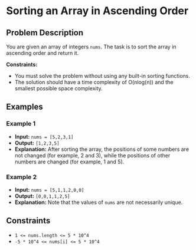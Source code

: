 # Sorting an Array in Ascending Order

## Problem Description

You are given an array of integers `nums`. The task is to sort the array in ascending order and return it.

**Constraints:**
- You must solve the problem without using any built-in sorting functions.
- The solution should have a time complexity of O(nlog(n)) and the smallest possible space complexity.

## Examples

### Example 1
- **Input:** `nums = [5,2,3,1]`
- **Output:** `[1,2,3,5]`
- **Explanation:** After sorting the array, the positions of some numbers are not changed (for example, 2 and 3), while the positions of other numbers are changed (for example, 1 and 5).

### Example 2
- **Input:** `nums = [5,1,1,2,0,0]`
- **Output:** `[0,0,1,1,2,5]`
- **Explanation:** Note that the values of `nums` are not necessarily unique.

## Constraints
- `1 <= nums.length <= 5 * 10^4`
- `-5 * 10^4 <= nums[i] <= 5 * 10^4`
